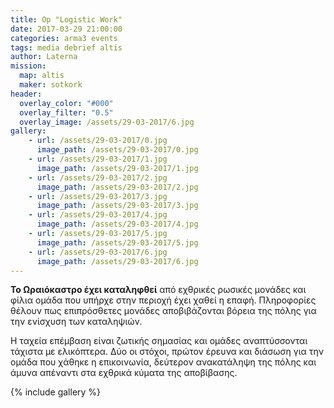 ```yaml
---
title: Op "Logistic Work"
date: 2017-03-29 21:00:00
categories: arma3 events
tags: media debrief altis
author: Laterna
mission:
  map: altis
  maker: sotkork
header:
  overlay_color: "#000"
  overlay_filter: "0.5"
  overlay_image: /assets/29-03-2017/6.jpg
gallery:
    - url: /assets/29-03-2017/0.jpg
      image_path: /assets/29-03-2017/0.jpg
    - url: /assets/29-03-2017/1.jpg
      image_path: /assets/29-03-2017/1.jpg
    - url: /assets/29-03-2017/2.jpg
      image_path: /assets/29-03-2017/2.jpg
    - url: /assets/29-03-2017/3.jpg
      image_path: /assets/29-03-2017/3.jpg
    - url: /assets/29-03-2017/4.jpg
      image_path: /assets/29-03-2017/4.jpg
    - url: /assets/29-03-2017/5.jpg
      image_path: /assets/29-03-2017/5.jpg
    - url: /assets/29-03-2017/6.jpg
      image_path: /assets/29-03-2017/6.jpg
---
```



**Το Ωραιόκαστρο έχει καταληφθεί** από εχθρικές ρωσικές μονάδες και φίλια ομάδα που υπήρχε στην περιοχή έχει χαθεί η επαφή. Πληροφορίες θέλουν πως επιπρόσθετες μονάδες αποβιβάζονται βόρεια της πόλης για την ενίσχυση των καταληψιών.

Η ταχεία επέμβαση είναι ζωτικής σημασίας και ομάδες αναπτύσσονται τάχιστα με ελικόπτερα. Δύο οι στόχοι, πρώτον έρευνα και διάσωση για την ομάδα που χάθηκε η επικοινωνία, δεύτερον ανακατάληψη της πόλης και άμυνα απέναντι στα εχθρικά κύματα της αποβίβασης.


{% include gallery %}
